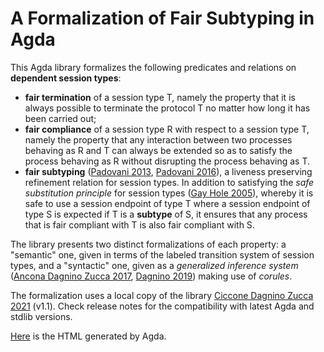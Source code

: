 # A Formalization of Fair Subtyping in Agda

This Agda library formalizes the following predicates and relations
on **dependent session types**:

* **fair termination** of a session type T, namely the property that
  it is always possible to terminate the protocol T no matter how
  long it has been carried out;
* **fair compliance** of a session type R with respect to a session
  type T, namely the property that any interaction between two
  processes behaving as R and T can always be extended so as to
  satisfy the process behaving as R without disrupting the process
  behaving as T.
* **fair subtyping** ([Padovani 2013], [Padovani 2016]), a liveness
  preserving refinement relation for session types. In addition to
  satisfying the *safe substitution principle* for session types
  ([Gay Hole 2005]), whereby it is safe to use a session endpoint of
  type T where a session endpoint of type S is expected if T is a
  **subtype** of S, it ensures that any process that is fair
  compliant with T is also fair compliant with S.

The library presents two distinct formalizations of each property: a
"semantic" one, given in terms of the labeled transition system of
session types, and a "syntactic" one, given as a *generalized
inference system* ([Ancona Dagnino Zucca 2017], [Dagnino 2019]) making
use of *corules*.

The formalization uses a local copy of the library [Ciccone Dagnino Zucca 2021] 
(v1.1). 
Check release notes for the compatibility with latest Agda and stdlib versions.

[Here](https://boystrange.github.io/FairSubtypingAgda/Main.html) is
the HTML generated by Agda.

[Gay Hole 2005]: http://dx.doi.org/10.1007/s00236-005-0177-z
[Ancona Dagnino Zucca 2017]: http://dx.doi.org/10.1007/978-3-662-54434-1\_2
[Dagnino 2019]: http://dx.doi.org/10.23638/LMCS-15(1:26)2019
[Padovani 2013]: http://dx.doi.org/10.1007/978-3-642-39212-2\_34
[Padovani 2016]: http://dx.doi.org/10.1017/S096012951400022X
[Ciccone Dagnino Zucca 2021]: https://github.com/LcicC/inference-systems-agda
